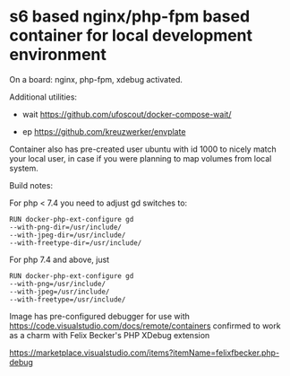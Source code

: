 # s6 based nginx/php-fpm based container for local development environment

On a board:  nginx, php-fpm, xdebug activated.

Additional utilities:

* wait https://github.com/ufoscout/docker-compose-wait/

* ep https://github.com/kreuzwerker/envplate

Container also has pre-created user ubuntu with id 1000 to nicely match your local user, in case if you were 
planning to map volumes from local system.


Build notes:

For php < 7.4 you need to adjust gd switches to:

```
RUN docker-php-ext-configure gd
--with-png-dir=/usr/include/
--with-jpeg-dir=/usr/include/
--with-freetype-dir=/usr/include/
```

For php 7.4 and above, just

```
RUN docker-php-ext-configure gd
--with-png=/usr/include/
--with-jpeg=/usr/include/
--with-freetype=/usr/include/
```

Image has pre-configured debugger for use with https://code.visualstudio.com/docs/remote/containers
confirmed to work as a charm with Felix Becker's PHP XDebug extension

https://marketplace.visualstudio.com/items?itemName=felixfbecker.php-debug
